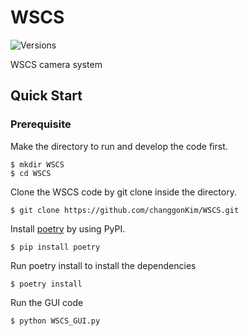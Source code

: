 # WSCS

![Versions](https://img.shields.io/badge/python->3.8-blue)

WSCS camera system

## Quick Start

### Prerequisite

Make the directory to run and develop the code first.
```
$ mkdir WSCS
$ cd WSCS
```

Clone the WSCS code by git clone inside the directory.
```
$ git clone https://github.com/changgonKim/WSCS.git
```

Install [poetry](https://python-poetry.org/) by using PyPI.
```
$ pip install poetry
```

Run poetry install to install the dependencies

```
$ poetry install
```

Run the GUI code 

```
$ python WSCS_GUI.py
```
